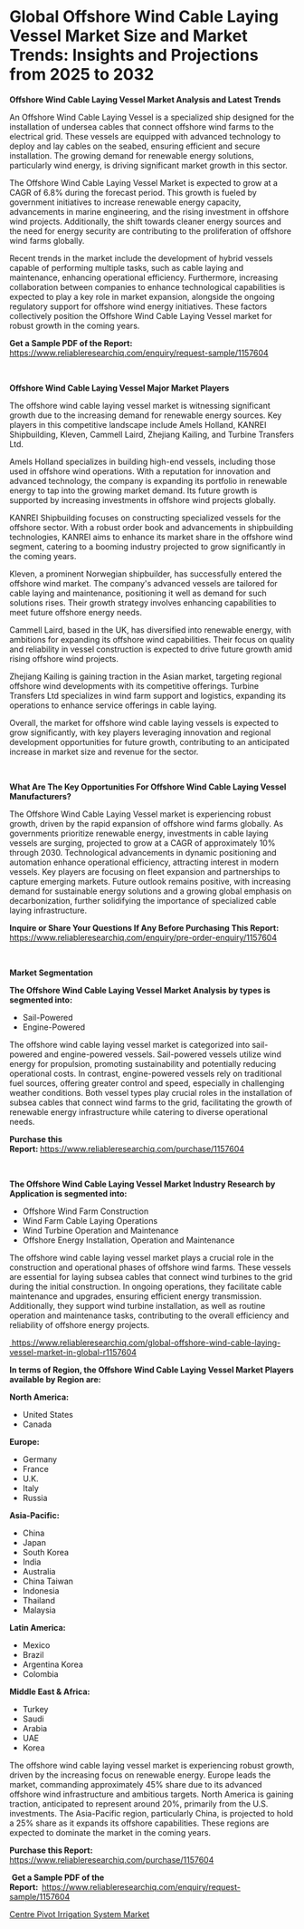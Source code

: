 <p><h1>Global Offshore Wind Cable Laying Vessel Market Size and Market Trends: Insights and Projections from 2025 to 2032</h1></p><p><strong>Offshore Wind Cable Laying Vessel Market Analysis and Latest Trends</strong></p>
<p><p>An Offshore Wind Cable Laying Vessel is a specialized ship designed for the installation of undersea cables that connect offshore wind farms to the electrical grid. These vessels are equipped with advanced technology to deploy and lay cables on the seabed, ensuring efficient and secure installation. The growing demand for renewable energy solutions, particularly wind energy, is driving significant market growth in this sector.</p><p>The Offshore Wind Cable Laying Vessel Market is expected to grow at a CAGR of 6.8% during the forecast period. This growth is fueled by government initiatives to increase renewable energy capacity, advancements in marine engineering, and the rising investment in offshore wind projects. Additionally, the shift towards cleaner energy sources and the need for energy security are contributing to the proliferation of offshore wind farms globally.</p><p>Recent trends in the market include the development of hybrid vessels capable of performing multiple tasks, such as cable laying and maintenance, enhancing operational efficiency. Furthermore, increasing collaboration between companies to enhance technological capabilities is expected to play a key role in market expansion, alongside the ongoing regulatory support for offshore wind energy initiatives. These factors collectively position the Offshore Wind Cable Laying Vessel market for robust growth in the coming years.</p></p>
<p><strong>Get a Sample PDF of the Report:&nbsp;</strong> <a href="https://www.reliableresearchiq.com/enquiry/request-sample/1157604?utm_campaign=3046&utm_medium=2&utm_source=Github&utm_content=ia&utm_term=11042025&utm_id=offshore-wind-cable-laying-vessel">https://www.reliableresearchiq.com/enquiry/request-sample/1157604</a></p>
<p>&nbsp;</p>
<p><strong>Offshore Wind Cable Laying Vessel Major Market Players</strong></p>
<p><p>The offshore wind cable laying vessel market is witnessing significant growth due to the increasing demand for renewable energy sources. Key players in this competitive landscape include Amels Holland, KANREI Shipbuilding, Kleven, Cammell Laird, Zhejiang Kailing, and Turbine Transfers Ltd. </p><p>Amels Holland specializes in building high-end vessels, including those used in offshore wind operations. With a reputation for innovation and advanced technology, the company is expanding its portfolio in renewable energy to tap into the growing market demand. Its future growth is supported by increasing investments in offshore wind projects globally.</p><p>KANREI Shipbuilding focuses on constructing specialized vessels for the offshore sector. With a robust order book and advancements in shipbuilding technologies, KANREI aims to enhance its market share in the offshore wind segment, catering to a booming industry projected to grow significantly in the coming years.</p><p>Kleven, a prominent Norwegian shipbuilder, has successfully entered the offshore wind market. The company's advanced vessels are tailored for cable laying and maintenance, positioning it well as demand for such solutions rises. Their growth strategy involves enhancing capabilities to meet future offshore energy needs.</p><p>Cammell Laird, based in the UK, has diversified into renewable energy, with ambitions for expanding its offshore wind capabilities. Their focus on quality and reliability in vessel construction is expected to drive future growth amid rising offshore wind projects.</p><p>Zhejiang Kailing is gaining traction in the Asian market, targeting regional offshore wind developments with its competitive offerings. Turbine Transfers Ltd specializes in wind farm support and logistics, expanding its operations to enhance service offerings in cable laying.</p><p>Overall, the market for offshore wind cable laying vessels is expected to grow significantly, with key players leveraging innovation and regional development opportunities for future growth, contributing to an anticipated increase in market size and revenue for the sector.</p></p>
<p>&nbsp;</p>
<p><strong>What Are The Key Opportunities For Offshore Wind Cable Laying Vessel Manufacturers?</strong></p>
<p><p>The Offshore Wind Cable Laying Vessel market is experiencing robust growth, driven by the rapid expansion of offshore wind farms globally. As governments prioritize renewable energy, investments in cable laying vessels are surging, projected to grow at a CAGR of approximately 10% through 2030. Technological advancements in dynamic positioning and automation enhance operational efficiency, attracting interest in modern vessels. Key players are focusing on fleet expansion and partnerships to capture emerging markets. Future outlook remains positive, with increasing demand for sustainable energy solutions and a growing global emphasis on decarbonization, further solidifying the importance of specialized cable laying infrastructure.</p></p>
<p><strong>Inquire or Share Your Questions If Any Before Purchasing This Report:</strong> <a href="https://www.reliableresearchiq.com/enquiry/pre-order-enquiry/1157604?utm_campaign=3046&utm_medium=2&utm_source=Github&utm_content=ia&utm_term=11042025&utm_id=offshore-wind-cable-laying-vessel">https://www.reliableresearchiq.com/enquiry/pre-order-enquiry/1157604</a></p>
<p>&nbsp;</p>
<p><strong>Market Segmentation</strong></p>
<p><strong>The Offshore Wind Cable Laying Vessel Market Analysis by types is segmented into:</strong></p>
<p><ul><li>Sail-Powered</li><li>Engine-Powered</li></ul></p>
<p><p>The offshore wind cable laying vessel market is categorized into sail-powered and engine-powered vessels. Sail-powered vessels utilize wind energy for propulsion, promoting sustainability and potentially reducing operational costs. In contrast, engine-powered vessels rely on traditional fuel sources, offering greater control and speed, especially in challenging weather conditions. Both vessel types play crucial roles in the installation of subsea cables that connect wind farms to the grid, facilitating the growth of renewable energy infrastructure while catering to diverse operational needs.</p></p>
<p><strong>Purchase this Report:&nbsp;</strong><a href="https://www.reliableresearchiq.com/purchase/1157604?utm_campaign=3046&utm_medium=2&utm_source=Github&utm_content=ia&utm_term=11042025&utm_id=offshore-wind-cable-laying-vessel">https://www.reliableresearchiq.com/purchase/1157604</a></p>
<p>&nbsp;</p>
<p><strong>The Offshore Wind Cable Laying Vessel Market Industry Research by Application is segmented into:</strong></p>
<p><ul><li>Offshore Wind Farm Construction</li><li>Wind Farm Cable Laying Operations</li><li>Wind Turbine Operation and Maintenance</li><li>Offshore Energy Installation, Operation and Maintenance</li></ul></p>
<p><p>The offshore wind cable laying vessel market plays a crucial role in the construction and operational phases of offshore wind farms. These vessels are essential for laying subsea cables that connect wind turbines to the grid during the initial construction. In ongoing operations, they facilitate cable maintenance and upgrades, ensuring efficient energy transmission. Additionally, they support wind turbine installation, as well as routine operation and maintenance tasks, contributing to the overall efficiency and reliability of offshore energy projects.</p></p>
<p><a href="https://www.reliableresearchiq.com/global-offshore-wind-cable-laying-vessel-market-in-global-r1157604?utm_campaign=3046&utm_medium=2&utm_source=Github&utm_content=ia&utm_term=11042025&utm_id=offshore-wind-cable-laying-vessel">&nbsp;https://www.reliableresearchiq.com/global-offshore-wind-cable-laying-vessel-market-in-global-r1157604</a></p>
<p><strong>In terms of Region, the Offshore Wind Cable Laying Vessel Market Players available by Region are:</strong></p>
<p>
    <p> <strong> North America: </strong>
        <ul>
            <li>United States</li>
            <li>Canada</li>
        </ul>
        </p> 
    <p> <strong> Europe: </strong>
        <ul>
            <li>Germany</li>
            <li>France</li>
            <li>U.K.</li>
            <li>Italy</li>
            <li>Russia</li>
        </ul>
        </p> 
    <p> <strong> Asia-Pacific: </strong>
        <ul>
            <li>China</li>
            <li>Japan</li>
            <li>South Korea</li>
            <li>India</li>
            <li>Australia</li>
            <li>China Taiwan</li>
            <li>Indonesia</li>
            <li>Thailand</li>
            <li>Malaysia</li>
        </ul>
        </p> 
    <p> <strong> Latin America: </strong>
        <ul>
            <li>Mexico</li>
            <li>Brazil</li>
            <li>Argentina Korea</li>
            <li>Colombia</li>
        </ul>
        </p> 
    <p> <strong> Middle East & Africa: </strong>
        <ul>
            <li>Turkey</li>
            <li>Saudi</li>
            <li>Arabia</li>
            <li>UAE</li>
            <li>Korea</li>
        </ul>
    </p>
    </p>
<p><p>The offshore wind cable laying vessel market is experiencing robust growth, driven by the increasing focus on renewable energy. Europe leads the market, commanding approximately 45% share due to its advanced offshore wind infrastructure and ambitious targets. North America is gaining traction, anticipated to represent around 20%, primarily from the U.S. investments. The Asia-Pacific region, particularly China, is projected to hold a 25% share as it expands its offshore capabilities. These regions are expected to dominate the market in the coming years.</p></p>
<p><strong>Purchase this Report: </strong><a href="https://www.reliableresearchiq.com/purchase/1157604?utm_campaign=3046&utm_medium=2&utm_source=Github&utm_content=ia&utm_term=11042025&utm_id=offshore-wind-cable-laying-vessel">https://www.reliableresearchiq.com/purchase/1157604</a></p>
<p>&nbsp;<strong>Get a Sample PDF of the Report:&nbsp;&nbsp;</strong><a href="https://www.reliableresearchiq.com/enquiry/request-sample/1157604?utm_campaign=3046&utm_medium=2&utm_source=Github&utm_content=ia&utm_term=11042025&utm_id=offshore-wind-cable-laying-vessel">https://www.reliableresearchiq.com/enquiry/request-sample/1157604</a></p>
<p><strong></strong></p>
<p><p><a href="https://github.com/houltngake/Market-Research-Report-List-1/blob/main/centre-pivot-irrigation-system-market.md?utm_campaign=3046&utm_medium=2&utm_source=Github&utm_content=ia&utm_term=11042025&utm_id=offshore-wind-cable-laying-vessel">Centre Pivot Irrigation System Market</a></p></p>